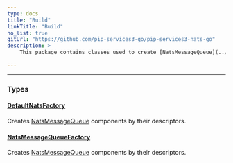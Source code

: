```yaml
---
type: docs
title: "Build"
linkTitle: "Build"
no_list: true
gitUrl: "https://github.com/pip-services3-go/pip-services3-nats-go"
description: >
    This package contains classes used to create [NatsMessageQueue](../queues/nats_message_queue) components by their descriptors.

---
```

---
<div class="module-body"> 

### Types

#### [DefaultNatsFactory](default_nats_factory)
Creates [NatsMessageQueue](../queues/nats_message_queue) components by their descriptors.

#### [NatsMessageQueueFactory](nats_message_queue_factory)
Creates [NatsMessageQueue](../queues/nats_message_queue) components by their descriptors.


</div>

